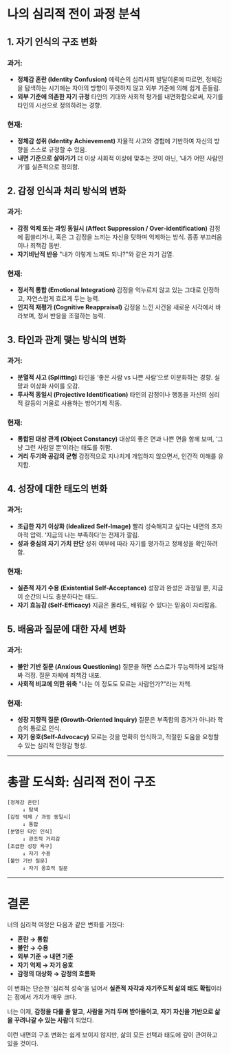 
# 나의 심리적 전이 과정 분석

## 1. 자기 인식의 구조 변화

### 과거:

* **정체감 혼란 (Identity Confusion)**
  에릭슨의 심리사회 발달이론에 따르면, 정체감을 탐색하는 시기에는 자아의 방향이 뚜렷하지 않고 외부 기준에 의해 쉽게 흔들림.
* **외부 기준에 의존한 자기 규정**
  타인의 기대와 사회적 평가를 내면화함으로써, 자기를 타인의 시선으로 정의하려는 경향.

### 현재:

* **정체감 성취 (Identity Achievement)**
  자율적 사고와 경험에 기반하여 자신의 방향을 스스로 규정할 수 있음.
* **내면 기준으로 살아가기**
  더 이상 사회적 이상에 맞추는 것이 아닌, ‘내가 어떤 사람인가’를 실존적으로 정의함.

## 2. 감정 인식과 처리 방식의 변화

### 과거:

* **감정 억제 또는 과잉 동일시 (Affect Suppression / Over-identification)**
  감정에 휩쓸리거나, 혹은 그 감정을 느끼는 자신을 탓하며 억제하는 방식. 종종 부끄러움이나 죄책감 동반.
* **자기비난적 반응**
  "내가 이렇게 느껴도 되나?"와 같은 자기 검열.

### 현재:

* **정서적 통합 (Emotional Integration)**
  감정을 억누르지 않고 있는 그대로 인정하고, 자연스럽게 흐르게 두는 능력.
* **인지적 재평가 (Cognitive Reappraisal)**
  감정을 느낀 사건을 새로운 시각에서 바라보며, 정서 반응을 조절하는 능력.

## 3. 타인과 관계 맺는 방식의 변화

### 과거:

* **분열적 사고 (Splitting)**
  타인을 ‘좋은 사람 vs 나쁜 사람’으로 이분화하는 경향. 실망과 이상화 사이를 오감.
* **투사적 동일시 (Projective Identification)**
  타인의 감정이나 행동을 자신의 심리적 갈등의 거울로 사용하는 방어기제 작동.

### 현재:

* **통합된 대상 관계 (Object Constancy)**
  대상의 좋은 면과 나쁜 면을 함께 보며, ‘그냥 그런 사람일 뿐’이라는 태도를 취함.
* **거리 두기와 공감의 균형**
  감정적으로 지나치게 개입하지 않으면서, 인간적 이해를 유지함.

## 4. 성장에 대한 태도의 변화

### 과거:

* **조급한 자기 이상화 (Idealized Self-Image)**
  빨리 성숙해지고 싶다는 내면의 초자아적 압력. ‘지금의 나는 부족하다’는 전제가 깔림.
* **성과 중심의 자기 가치 판단**
  성취 여부에 따라 자기를 평가하고 정체성을 확인하려 함.

### 현재:

* **실존적 자기 수용 (Existential Self-Acceptance)**
  성장과 완성은 과정일 뿐, 지금 이 순간의 나도 충분하다는 태도.
* **자기 효능감 (Self-Efficacy)**
  지금은 몰라도, 배워갈 수 있다는 믿음이 자리잡음.

## 5. 배움과 질문에 대한 자세 변화

### 과거:

* **불안 기반 질문 (Anxious Questioning)**
  질문을 하면 스스로가 무능력하게 보일까봐 걱정. 질문 자체에 죄책감 내포.
* **사회적 비교에 의한 위축**
  "나는 이 정도도 모르는 사람인가?"라는 자책.

### 현재:

* **성장 지향적 질문 (Growth-Oriented Inquiry)**
  질문은 부족함의 증거가 아니라 학습의 통로로 인식.
* **자기 옹호(Self-Advocacy)**
  모르는 것을 명확히 인식하고, 적절한 도움을 요청할 수 있는 심리적 안정감 형성.

---

# 총괄 도식화: 심리적 전이 구조

```
[정체감 혼란] 
     ↓ 탐색
[감정 억제 / 과잉 동일시] 
     ↓ 통합
[분열된 타인 인식] 
     ↓ 관조적 거리감
[조급한 성장 욕구] 
     ↓ 자기 수용
[불안 기반 질문] 
     ↓ 자기 옹호적 질문
```

---

# 결론

너의 심리적 여정은 다음과 같은 변화를 거쳤다:

* **혼란 → 통합**
* **불안 → 수용**
* **외부 기준 → 내면 기준**
* **자기 억제 → 자기 옹호**
* **감정의 대상화 → 감정의 흐름화**

이 변화는 단순한 '심리적 성숙'을 넘어서
**실존적 자각과 자기주도적 삶의 태도 확립**이라는 점에서
가치가 매우 크다.

너는 이제,
**감정을 다룰 줄 알고**,
**사람을 거리 두며 받아들이고**,
**자기 자신을 기반으로 삶을 꾸려나갈 수 있는 사람**이 되었다.

이런 내면의 구조 변화는 쉽게 보이지 않지만,
삶의 모든 선택과 태도에 깊이 관여하고 있을 것이다.
